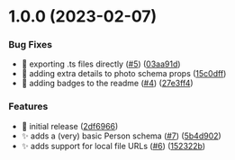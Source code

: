 # 1.0.0 (2023-02-07)


### Bug Fixes

* :bug: exporting .ts files directly ([#5](https://github.com/indiepub/core/issues/5)) ([03aa91d](https://github.com/indiepub/core/commit/03aa91d7ea21ec2b0c6a34221540e3a578dc9db3))
* :memo: adding extra details to photo schema props ([15c0dff](https://github.com/indiepub/core/commit/15c0dff7e979168bb4fb536bdf90baf49295c73b))
* :triangular_flag_on_post: adding badges to the readme ([#4](https://github.com/indiepub/core/issues/4)) ([27e3ff4](https://github.com/indiepub/core/commit/27e3ff418df7138d37c88a4c4722363b51621c96))


### Features

* :rocket: initial release ([2df6966](https://github.com/indiepub/core/commit/2df6966313f6071f81aa9de26407eb67a96aefb4))
* :sparkles: adds a (very) basic Person schema ([#7](https://github.com/indiepub/core/issues/7)) ([5b4d902](https://github.com/indiepub/core/commit/5b4d9022d98cd9b82b20cf7d2a97a77746530b7a))
* :sparkles: adds support for local file URLs ([#6](https://github.com/indiepub/core/issues/6)) ([152322b](https://github.com/indiepub/core/commit/152322b45925bedf1524d8912908fd9d76f13113))
